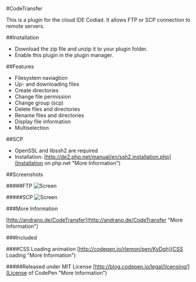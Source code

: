 #CodeTransfer

This is a plugin for the cloud IDE Codiad. It allows FTP or SCP connection to remote servers.

##Installation

- Download the zip file and unzip it to your plugin folder.
- Enable this plugin in the plugin manager.

##Features

- Filesystem naviagtion
- Up- and downloading files
- Create directories
- Change file permission
- Change group (scp)
- Delete files and directories
- Rename files and directories
- Display file information
- Multiselection

##SCP

- OpenSSL and libssh2 are required
- Installation: [http://de2.php.net/manual/en/ssh2.installation.php](Installation on php.net "More Information")

##Screenshots

#####FTP
![Screen](http://andrano.de/CodeTransfer/img/screen1.jpg "Screen")

#####SCP
![Screen](http://andrano.de/CodeTransfer/img/screen2.jpg "Screen")

###More Information

[http://andrano.de/CodeTransfer](http://andrano.de/CodeTransfer "More Information")


###Included

####CSS Loading animation
[http://codepen.io/rlemon/pen/KyDgh](CSS Loading "More Information")

#####Released under MIT License
[http://blog.codepen.io/legal/licensing/](License of CodePen "More Information")